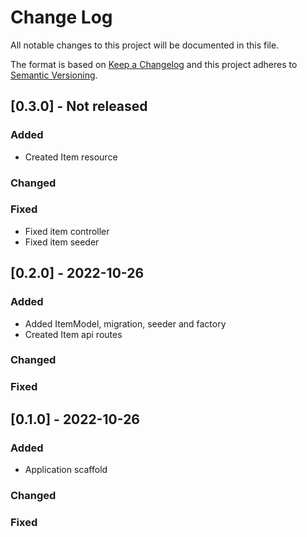 
# Change Log
All notable changes to this project will be documented in this file.

The format is based on [Keep a Changelog](http://keepachangelog.com/)
and this project adheres to [Semantic Versioning](http://semver.org/).

## [0.3.0] - Not released

### Added
- Created Item resource

### Changed

### Fixed
- Fixed item controller
- Fixed item seeder

## [0.2.0] - 2022-10-26

### Added
- Added ItemModel, migration, seeder and factory
- Created Item api routes

### Changed

### Fixed


## [0.1.0] - 2022-10-26

### Added
- Application scaffold

### Changed

### Fixed


